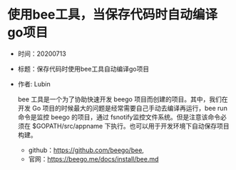 
# 使用bee工具，当保存代码时自动编译go项目

 - 时间：20200713
 - 标题：保存代码时使用bee工具自动编译go项目
 - 作者: Lubin
 
    bee 工具是一个为了协助快速开发 beego 项目而创建的项目。其中，我们在开发 Go 项目的时候最大的问题是经常需要自己手动去编译再运行，bee run 命令是监控 beego 的项目，通过 fsnotify监控文件系统。但是注意该命令必须在 $GOPATH/src/appname 下执行。也可以用于开发环境下自动保存项目构建。
    
    * github：https://github.com/beego/bee, 
    * 官网：https://beego.me/docs/install/bee.md
    
    